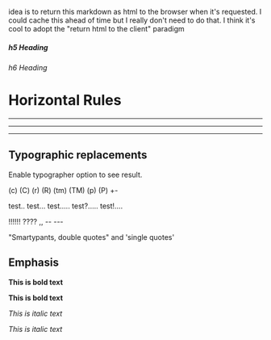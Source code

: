 idea is to return this markdown as html to the browser when it's requested.
I could cache this ahead of time but I really don't need to do that. I think it's cool to adopt the "return html to the client" paradigm

##### h5 Heading
###### h6 Heading

# Horizontal Rules

___

---

***


## Typographic replacements

Enable typographer option to see result.

(c) (C) (r) (R) (tm) (TM) (p) (P) +-

test.. test... test..... test?..... test!....

!!!!!! ???? ,,  -- ---

"Smartypants, double quotes" and 'single quotes'


## Emphasis

**This is bold text**

__This is bold text__

*This is italic text*

_This is italic text_